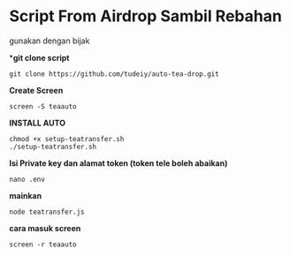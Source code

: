 # Script From Airdrop Sambil Rebahan
gunakan dengan bijak 

***git clone script**
```
git clone https://github.com/tudeiy/auto-tea-drop.git
```
**Create Screen**
```
screen -S teaauto
```
**INSTALL AUTO**
```
chmod +x setup-teatransfer.sh
./setup-teatransfer.sh
```
**Isi Private key dan alamat token (token tele boleh abaikan)**
```
nano .env
```
**mainkan**
```
node teatransfer.js
```
**cara masuk screen**
```
screen -r teaauto
```
